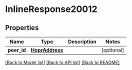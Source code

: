 # InlineResponse20012

## Properties
Name | Type | Description | Notes
------------ | ------------- | ------------- | -------------
**peer_id** | [**HoprAddress**](HoprAddress.md) |  | [optional] 

[[Back to Model list]](../README.md#documentation-for-models) [[Back to API list]](../README.md#documentation-for-api-endpoints) [[Back to README]](../README.md)

